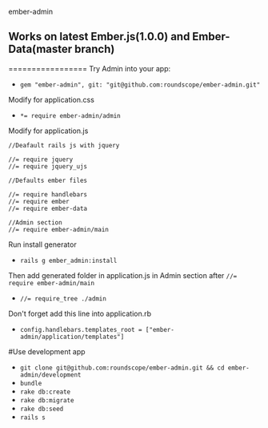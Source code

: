 ember-admin
## Works on latest Ember.js(1.0.0) and Ember-Data(master branch)

=================
Try Admin into your app:
* `gem "ember-admin", git: "git@github.com:roundscope/ember-admin.git"`

Modify for application.css

* `*= require ember-admin/admin`

Modify for application.js
```
//Deafault rails js with jquery

//= require jquery
//= require jquery_ujs

//Defaults ember files

//= require handlebars
//= require ember
//= require ember-data

//Admin section
//= require ember-admin/main
```

Run install generator
* `rails g ember_admin:install`

Then add generated folder in application.js in Admin section after `//= require ember-admin/main`
* `//= require_tree ./admin`

Don't forget add this line into application.rb
* `config.handlebars.templates_root = ["ember-admin/application/templates"]`

#Use development app
* `git clone git@github.com:roundscope/ember-admin.git && cd ember-admin/development`
* `bundle`
* `rake db:create`
* `rake db:migrate`
* `rake db:seed`
* `rails s`
